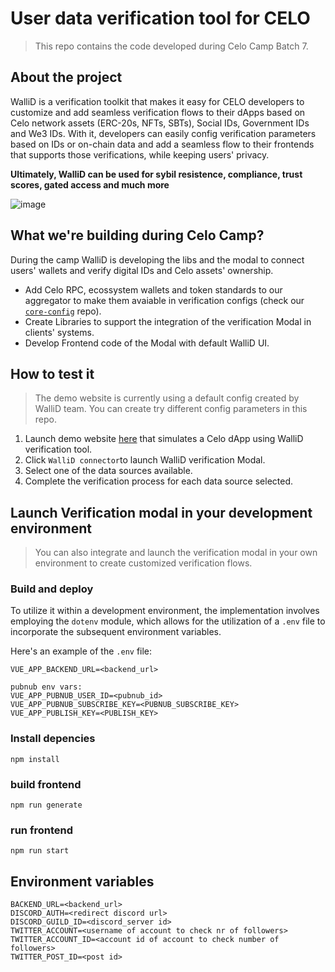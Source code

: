 # User data verification tool for CELO

> This repo contains the code developed during Celo Camp Batch 7.

## About the project

WalliD is a verification toolkit that makes it easy for CELO developers to customize and add seamless verification flows to their dApps based on Celo network assets (ERC-20s, NFTs, SBTs), Social IDs, Government IDs and We3 IDs.
With it, developers can easily config verification parameters based on IDs or on-chain data and add a seamless flow to their frontends that supports those verifications, while keeping users' privacy.

<b>Ultimately, WalliD can be used for sybil resistence, compliance, trust scores, gated access and much more </b>

![image](https://github.com/walliDprotocol/celo-demo/assets/39834004/70b15199-6742-48ba-8ac3-78488366c51f)

## What we're building during Celo Camp?

During the camp WalliD is developing the libs and the modal to connect users' wallets and verify digital IDs and Celo assets' ownership.

- Add Celo RPC, ecossystem wallets and token standards to our aggregator to make them avaiable in verification configs (check our [`core-config`](https://github.com/walliDprotocol/core-config) repo).
- Create Libraries to support the integration of the verification Modal in clients' systems.
- Develop Frontend code of the Modal with default WalliD UI.

## How to test it

> The demo website is currently using a default config created by WalliD team. You can create try different config parameters in this repo.

1.  Launch demo website [here](https://wallid-demo-celo.herokuapp.com/) that simulates a Celo dApp using WalliD verification tool.
2.  Click `WalliD connector`to launch WalliD verification Modal.
3.  Select one of the data sources available.
4.  Complete the verification process for each data source selected.

## Launch Verification modal in your development environment

> You can also integrate and launch the verification modal in your own environment to create customized verification flows.

### Build and deploy

To utilize it within a development environment, the implementation involves employing the `dotenv` module, which allows for the utilization of a `.env` file to incorporate the subsequent environment variables.

Here's an example of the `.env` file:

```
VUE_APP_BACKEND_URL=<backend_url>

pubnub env vars:
VUE_APP_PUBNUB_USER_ID=<pubnub_id>
VUE_APP_PUBNUB_SUBSCRIBE_KEY=<PUBNUB_SUBSCRIBE_KEY>
VUE_APP_PUBLISH_KEY=<PUBLISH_KEY>
```

### Install depencies

```
npm install
```

### build frontend

```
npm run generate
```

### run frontend

```
npm run start
```

## Environment variables

```
BACKEND_URL=<backend_url>
DISCORD_AUTH=<redirect discord url>
DISCORD_GUILD_ID=<discord_server id>
TWITTER_ACCOUNT=<username of account to check nr of followers>
TWITTER_ACCOUNT_ID=<account id of account to check number of followers>
TWITTER_POST_ID=<post id>
```
